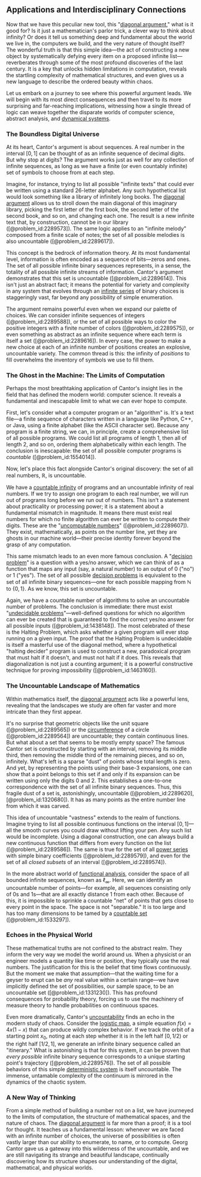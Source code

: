 ## Applications and Interdisciplinary Connections

Now that we have this peculiar new tool, this "[diagonal argument](@article_id:202204)," what is it good for? Is it just a mathematician's parlor trick, a clever way to think about infinity? Or does it tell us something deep and fundamental about the world we live in, the computers we build, and the very nature of thought itself? The wonderful truth is that this simple idea—the act of constructing a new object by systematically defying every item on a proposed infinite list—reverberates through some of the most profound discoveries of the last century. It is a key that unlocks hidden limitations in computation, reveals the startling complexity of mathematical structures, and even gives us a new language to describe the ordered beauty within chaos.

Let us embark on a journey to see where this powerful argument leads. We will begin with its most direct consequences and then travel to its more surprising and far-reaching implications, witnessing how a single thread of logic can weave together the disparate worlds of computer science, abstract analysis, and [dynamical systems](@article_id:146147).

### The Boundless Digital Universe

At its heart, Cantor's argument is about sequences. A real number in the interval $[0,1]$ can be thought of as an infinite sequence of decimal digits. But why stop at digits? The argument works just as well for any collection of infinite sequences, as long as we have a finite (or even countably infinite) set of symbols to choose from at each step.

Imagine, for instance, trying to list all possible "infinite texts" that could ever be written using a standard 26-letter alphabet. Any such hypothetical list would look something like a library of infinitely long books. The [diagonal argument](@article_id:202204) allows us to stroll down the main diagonal of this imaginary library, picking the first letter of the first book, the second letter of the second book, and so on, and changing each one. The result is a new infinite text that, by construction, cannot be in our library ([@problem_id:2289573]). The same logic applies to an "infinite melody" composed from a finite scale of notes; the set of all possible melodies is also uncountable ([@problem_id:2289617]).

This concept is the bedrock of information theory. At its most fundamental level, information is often encoded as a sequence of bits—zeros and ones. The set of all possible infinite binary sequences represents, in a sense, the totality of all possible infinite streams of information. Cantor's argument demonstrates that this set is uncountable ([@problem_id:2289614]). This isn't just an abstract fact; it means the potential for variety and complexity in any system that evolves through an [infinite series](@article_id:142872) of binary choices is staggeringly vast, far beyond any possibility of simple enumeration.

The argument remains powerful even when we expand our palette of choices. We can consider infinite sequences of integers ([@problem_id:2289588]), or the set of all possible ways to color the positive integers with a finite number of colors ([@problem_id:2289575]), or even something as abstract as an infinite sequence where each term is itself a set ([@problem_id:2289616]). In every case, the power to make a new choice at each of an infinite number of positions creates an explosive, uncountable variety. The common thread is this: the infinity of *positions* to fill overwhelms the inventory of symbols we use to fill them.

### The Ghost in the Machine: The Limits of Computation

Perhaps the most breathtaking application of Cantor's insight lies in the field that has defined the modern world: computer science. It reveals a fundamental and inescapable limit to what we can ever hope to compute.

First, let's consider what a computer program or an "algorithm" is. It's a text file—a finite sequence of characters written in a language like Python, C++, or Java, using a finite alphabet (like the ASCII character set). Because any program is a finite string, we can, in principle, create a comprehensive list of all possible programs. We could list all programs of length 1, then all of length 2, and so on, ordering them alphabetically within each length. The conclusion is inescapable: the set of all possible computer programs is *countable* ([@problem_id:1554014]).

Now, let's place this fact alongside Cantor's original discovery: the set of all real numbers, $\mathbb{R}$, is uncountable.

We have a [countable infinity](@article_id:158463) of programs and an uncountable infinity of real numbers. If we try to assign one program to each real number, we will run out of programs long before we run out of numbers. This isn't a statement about practicality or processing power; it is a statement about a fundamental mismatch in magnitude. It means there must exist real numbers for which no finite algorithm can ever be written to compute their digits. These are the "[uncomputable numbers](@article_id:146315)" ([@problem_id:2289607]). They exist, mathematically, as points on the number line, yet they are ghosts in our machine world—their precise identity forever beyond the grasp of any computation.

This same mismatch leads to an even more famous conclusion. A "[decision problem](@article_id:275417)" is a question with a yes/no answer, which we can think of as a function that maps any input (say, a natural number) to an output of 0 ("no") or 1 ("yes"). The set of all possible [decision problems](@article_id:274765) is equivalent to the set of all infinite binary sequences—one for each possible mapping from $\mathbb{N}$ to $\{0, 1\}$. As we know, this set is uncountable.

Again, we have a countable number of algorithms to solve an uncountable number of problems. The conclusion is immediate: there must exist "[undecidable problems](@article_id:144584)"—well-defined questions for which no algorithm can ever be created that is guaranteed to find the correct yes/no answer for all possible inputs ([@problem_id:1438148]). The most celebrated of these is the Halting Problem, which asks whether a given program will ever stop running on a given input. The proof that the Halting Problem is undecidable is itself a masterful use of the diagonal method, where a hypothetical "halting decider" program is used to construct a new, paradoxical program that must halt if it doesn't, and must not halt if it does. This reveals that diagonalization is not just a counting argument; it is a powerful constructive technique for proving impossibility ([@problem_id:1463160]).

### The Uncountable Landscape of Mathematics

Within mathematics itself, the [diagonal argument](@article_id:202204) acts like a powerful lens, revealing that the landscapes we study are often far vaster and more intricate than they first appear.

It's no surprise that geometric objects like the unit square ([@problem_id:2289565]) or the [circumference](@article_id:263108) of a circle ([@problem_id:2289564]) are uncountable; they contain continuous lines. But what about a set that seems to be mostly empty space? The famous Cantor set is constructed by starting with an interval, removing its middle third, then removing the middle third of the remaining pieces, and so on, infinitely. What's left is a sparse "dust" of points whose total length is zero. And yet, by representing the points using their base-3 expansions, one can show that a point belongs to this set if and only if its expansion can be written using only the digits 0 and 2. This establishes a one-to-one correspondence with the set of all infinite binary sequences. Thus, this fragile dust of a set is, astonishingly, uncountable ([@problem_id:2289620], [@problem_id:1320680]). It has as many points as the entire number line from which it was carved.

This idea of uncountable "vastness" extends to the realm of functions. Imagine trying to list all possible continuous functions on the interval $[0,1]$—all the smooth curves you could draw without lifting your pen. Any such list would be incomplete. Using a diagonal construction, one can always build a new continuous function that differs from every function on the list ([@problem_id:2289586]). The same is true for the set of all [power series](@article_id:146342) with simple binary coefficients ([@problem_id:2289579]), and even for the set of all *closed subsets* of an interval ([@problem_id:2289574]).

In the more abstract world of [functional analysis](@article_id:145726), consider the space of all bounded infinite sequences, known as $\ell_{\infty}$. Here, we can identify an uncountable number of points—for example, all sequences consisting only of 0s and 1s—that are all exactly distance 1 from each other. Because of this, it is impossible to sprinkle a countable "net" of points that gets close to every point in the space. The space is not "separable." It is too large and has too many dimensions to be tamed by a [countable set](@article_id:139724) ([@problem_id:1533297]).

### Echoes in the Physical World

These mathematical truths are not confined to the abstract realm. They inform the very way we model the world around us. When a physicist or an engineer models a quantity like time or position, they typically use the real numbers. The justification for this is the belief that time flows continuously. But the moment we make that assumption—that the waiting time for a geyser to erupt can be *any* real value within a certain range—we have implicitly defined the set of possibilities, our sample space, to be an uncountable set ([@problem_id:1331230]). This has profound consequences for probability theory, forcing us to use the machinery of measure theory to handle probabilities on continuous spaces.

Even more dramatically, Cantor's [uncountability](@article_id:153530) finds an echo in the modern study of chaos. Consider the [logistic map](@article_id:137020), a simple equation $f(x) = 4x(1-x)$ that can produce wildly complex behavior. If we track the orbit of a starting point $x_0$, noting at each step whether it is in the left half $[0, 1/2)$ or the right half $[1/2, 1]$, we generate an infinite binary sequence called an "itinerary." What is astonishing is that for this system, it can be proven that *every possible* infinite binary sequence corresponds to a unique starting point's trajectory ([@problem_id:2289576]). The set of all possible behaviors of this simple [deterministic system](@article_id:174064) is itself uncountable. The immense, untamable complexity of the continuum is mirrored in the dynamics of the chaotic system.

### A New Way of Thinking

From a simple method of building a number not on a list, we have journeyed to the limits of computation, the structure of mathematical spaces, and the nature of chaos. The [diagonal argument](@article_id:202204) is far more than a proof; it is a tool for thought. It teaches us a fundamental lesson: whenever we are faced with an infinite number of choices, the universe of possibilities is often vastly larger than our ability to enumerate, to name, or to compute. Georg Cantor gave us a gateway into this wilderness of the uncountable, and we are still navigating its strange and beautiful landscape, continually discovering how its structure shapes our understanding of the digital, mathematical, and physical worlds.